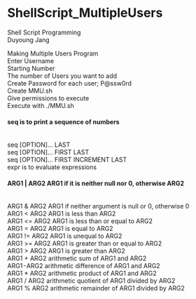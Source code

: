 # ShellScript_MultipleUsers
</hr>
Shell Script Programming</br>
Duyoung Jang</br>


Making Multiple Users Program</br>
Enter Username</br>
Starting Number</br>
The number of Users you want to add</br>
Create Password for each user; P@ssw0rd</br>
Create MMU.sh</br>
Give permissions to execute</br>
Execute with ./MMU.sh</br>

</hr>

<h4>seq is to print a sequence of numbers</h4></br>
seq [OPTION]… LAST</br>
seq [OPTION]… FIRST LAST</br>
seq [OPTION]… FIRST INCREMENT LAST</br>
expr is to evaluate expressions</br>
<h4>ARG1 | ARG2 ARG1 if it is neither null nor 0, otherwise ARG2</h4></br>
ARG1 & ARG2 ARG1 if neither argument is null or 0, otherwise 0</br>
ARG1 < ARG2 ARG1 is less than ARG2</br>
ARG1 <= ARG2 ARG1 is less than or equal to ARG2</br>
ARG1 = ARG2 ARG1 is equal to ARG2</br>
ARG1 != ARG2 ARG1 is unequal to ARG2</br>
ARG1 >= ARG2 ARG1 is greater than or equal to ARG2</br>
ARG1 > ARG2 ARG1 is greater than ARG2</br>
ARG1 + ARG2 arithmetic sum of ARG1 and ARG2</br>
ARG1 - ARG2 arithmetic difference of ARG1 and ARG2</br>
ARG1 * ARG2 arithmetic product of ARG1 and ARG2</br>
ARG1 / ARG2 arithmetic quotient of ARG1 divided by ARG2</br>
ARG1 % ARG2 arithmetic remainder of ARG1 divided by ARG2</br>
